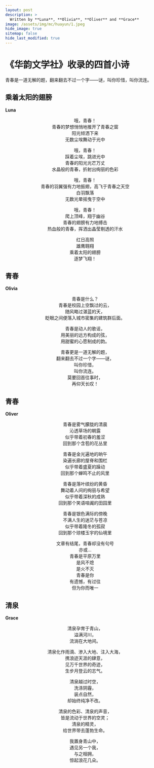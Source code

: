 ```yaml
---
layout: post
description: >
  Written by **Luna**, **Olivia**, **Oliver** and **Grace**
image: /assets/img/mc/huayun/1.jpeg
hide_image: true
sitemap: false
hide_last_modified: true
---
```


# 《华韵文学社》收录的四首小诗

青春是一道无解的题，翻来翻去不过一个字——谜，叫你珍惜，叫你流连。

## 乘着太阳的翅膀

**Luna**

<p align="center">哦，青春！<br>青春的梦想悄悄地推开了青春之窗<br>阳光倾洒下来<br>无数尘埃舞动于光中</p>

<p align="center">哦，青春！<br>踩着尘埃，跳进光中<br>青春的阳光光芒万丈<br>水晶般的青春，折射出绚丽的色彩</p>

<p align="center">哦，青春！<br>青春的羽翼强有力地振翅，高飞于青春之天空<br>白羽飘落<br>无数光晕摇曳于空中</p>

<p align="center">哦，青春！<br>爬上顶峰，翔于幽谷<br>青春的翅膀有力地搏击<br>热血般的青春，挥洒出晶莹剔透的汗水</p>

<p align="center">红日高照<br>雄鹰翱翔<br>乘着太阳的翅膀<br>逐梦飞翔！</p>

## 青春

**Olivia**

<p align="center">青春是什么？<br>青春是校园上空飘过的云，<br>随风略过湛蓝的天，<br>眨眼之间便落入城市密集的建筑群后面。</p>

<p align="center">青春是动人的歌谣，<br>用美丽的远方构成的弦，<br>用甜蜜的心愿制成的韵。</p>

<p align="center">青春更是一道无解的题，<br>翻来翻去不过一个字——谜，<br>叫你珍惜，<br>叫你流连。<br>莫要回首往事时，<br>再仰天长叹！</p>

## 青春

**Oliver**

<p align="center">青春是雾气朦胧的清晨<br>沁透草场的朝露<br>似乎带着初春的羞涩<br>回到那个含苞的花丛里</p>

<p align="center">青春是金光遍地的晌午<br>染遍长廊的屋脊和围栏<br>似乎带着盛夏的躁动<br>回到那个蝉鸣不止的风里</p>

<p align="center">青春是落叶缤纷的黄昏<br>舞动着人间的绚丽与希望<br>似乎带着深秋的成熟<br>回到那个笑语喧阗的田园里</p>

<p align="center">青春是银色满际的傍晚<br>不满人生的迷茫与苍凉<br>似乎带着隆冬的孤寂<br>回到那个琼楼玉宇的仙境里</p>

<p align="center">文章有结尾，青春却没有句号<br>亦或...<br>青春是平原万里<br>是风不熄<br>是火不灭<br>青春是你<br>有遗憾，有过往<br>但为你而唯一</p>

## 清泉

**Grace**

<p align="center">清泉孕育于青山，<br>溢满河川，<br>流淌在大地间。</p>

<p align="center">清泉化作雨滴、渗入大地、注入大海，<br>携浪迹天涯的肆意，<br>见万千世界的奇迹，<br>生步月登云的志气。</p>

<p align="center">清泉越过时空，<br>洗涤阴霾，<br>装点自然，<br>却始终纯净不改。</p>

<p align="center">清泉的色彩、清泉的声音，<br>皆是流动于世界的空灵；<br>清泉的精灵，<br>给世界带去蓬勃生命。</p>

<p align="center">我置身青山中，<br>遇见另一个我，<br>与之相拥，<br>惊起浪花几朵。</p>